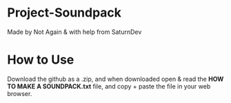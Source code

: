 # Project-Soundpack

Made by Not Again & with help from SaturnDev

# How to Use

Download the github as a .zip, and when downloaded open & read the **HOW TO MAKE A SOUNDPACK.txt** file, and copy + paste the file in your web browser.

